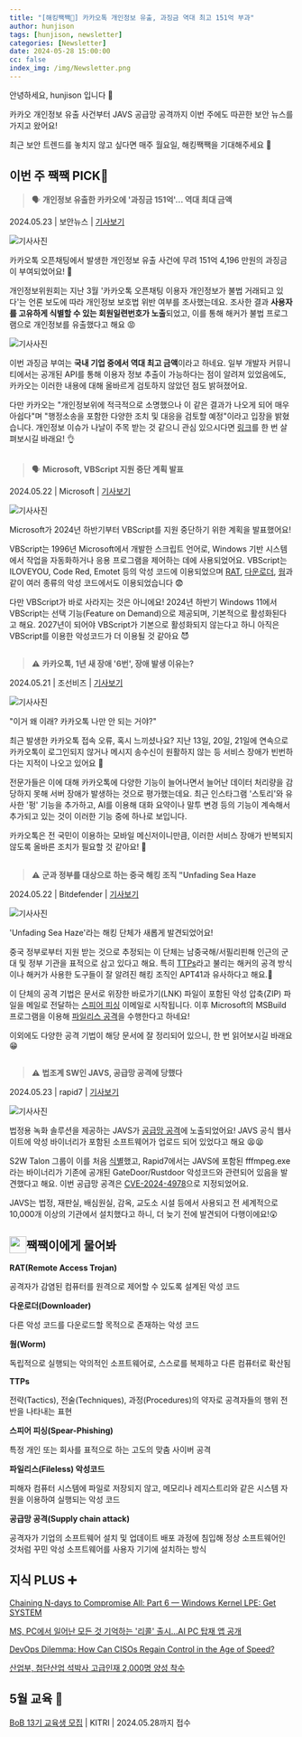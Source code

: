 ```yaml
---
title: "[해킹짹짹🐣] 카카오톡 개인정보 유출, 과징금 역대 최고 151억 부과"
author: hunjison
tags: [hunjison, newsletter]
categories: [Newsletter]
date: 2024-05-28 15:00:00
cc: false
index_img: /img/Newsletter.png
---
```


안녕하세요, hunjison 입니다 🤠

카카오 개인정보 유출 사건부터 JAVS 공급망 공격까지 이번 주에도 따끈한 보안 뉴스를 가지고 왔어요! 

최근 보안 트렌드를 놓치지 않고 싶다면 매주 월요일, 해킹짹짹을 기대해주세요 🐾

## 이번 주 짹짹 PICK🐥

> 🗣️ **개인정보 유출한 카카오에 '과징금 151억'... 역대 최대 금액**

2024.05.23 | 보안뉴스 | [기사보기](https://m.boannews.com/html/detail.html?tab_type=1&idx=130023)

![기사사진](newsletter0528/image01.png)

카카오톡 오픈채팅에서 발생한 개인정보 유출 사건에 무려 151억 4,196 만원의 과징금이 부여되었어요! 👀

개인정보위원회는 지난 3월 '카카오톡 오픈채팅 이용자 개인정보가 불법 거래되고 있다'는 언론 보도에 따라 개인정보 보호법 위반 여부를 조사했는데요. 조사한 결과 **사용자를 고유하게 식별할 수 있는 회원일련번호가 노출**되었고, 이를 통해 해커가 불법 프로그램으로 개인정보를 유출했다고 해요 😡

![기사사진](newsletter0528/image02.png)

이번 과징금 부여는 **국내 기업 중에서 역대 최고 금액**이라고 하네요. 일부 개발자 커뮤니티에서는 공개된 API를 통해 이용자 정보 추출이 가능하다는 점이 알려져 있었음에도, 카카오는 이러한 내용에 대해 올바르게 검토하지 않았던 점도 밝혀졌어요. 

다만 카카오는 "개인정보위에 적극적으로 소명했으나 이 같은 결과가 나오게 되어 매우 아쉽다"며 "행정소송을 포함한 다양한 조치 및 대응을 검토할 예정"이라고 입장을 밝혔습니다. 개인정보 이슈가 나날이 주목 받는 것 같으니 관심 있으시다면 [링크](https://korea.kr/briefing/policyBriefingView.do?newsId=156632079&pWise=sub&pWiseSub=C1)를 한 번 살펴보시길 바래요! 👌

## 
> 🗣️ **Microsoft, VBScript 지원 중단 계획 발표**

2024.05.22 | Microsoft | [기사보기](https://techcommunity.microsoft.com/t5/windows-it-pro-blog/vbscript-deprecation-timelines-and-next-steps/ba-p/4148301)

![기사사진](newsletter0528/image03.png)

Microsoft가 2024년 하반기부터 VBScript를 지원 중단하기 위한 계획을 발표했어요!

VBScript는 1996년 Microsoft에서 개발한 스크립트 언어로, Windows 기반 시스템에서 작업을 자동화하거나 응용 프로그램을 제어하는 데에 사용되었어요. VBScript는 ILOVEYOU, Code Red, Emotet 등의 악성 코드에 이용되었으며 [RAT](#짹짹이에게-물어봐), [다운로더](#짹짹이에게-물어봐), [웜](#짹짹이에게-물어봐)과 같이 여러 종류의 악성 코드에서도 이용되었습니다 😨

다만 VBScript가 바로 사라지는 것은 아니에요! 2024년 하반기 Windows 11에서 VBScript는 선택 기능(Feature on Demand)으로 제공되며, 기본적으로 활성화된다고 해요. 2027년이 되어야 VBScript가 기본으로 활성화되지 않는다고 하니 아직은 VBScript를 이용한 악성코드가 더 이용될 것 같아요 😈

## 
> ⚠️ **카카오톡, 1년 새 장애 '6번', 장애 발생 이유는?**

2024.05.21 | 조선비즈 | [기사보기](https://biz.chosun.com/it-science/ict/2024/05/21/7FZSY5SMDNHZXCYZOYK2FIK6RE/)

![기사사진](newsletter0528/image04.png)

"이거 왜 이래? 카카오톡 나만 안 되는 거야?"

최근 발생한 카카오톡 접속 오류, 혹시 느끼셨나요? 지난 13일, 20일, 21일에 연속으로 카카오톡이 로그인되지 않거나 메시지 송수신이 원활하지 않는 등 서비스 장애가 빈번하다는 지적이 나오고 있어요 🔨

전문가들은 이에 대해 카카오톡에 다양한 기능이 늘어나면서 늘어난 데이터 처리량을 감당하지 못해 서버 장애가 발생하는 것으로 평가했는데요. 최근 인스타그램 '스토리'와 유사한 '펑' 기능을 추가하고, AI를 이용해 대화 요약이나 말투 변경 등의 기능이 계속해서 추가되고 있는 것이 이러한 기능 중에 하나로 보입니다. 

카카오톡은 전 국민이 이용하는 모바일 메신저이니만큼, 이러한 서비스 장애가 반복되지 않도록 올바른 조치가 필요할 것 같아요! 🙉

## 
> ⚠️ **군과 정부를 대상으로 하는 중국 해킹 조직 "Unfading Sea Haze**

2024.05.22 | Bitdefender | [기사보기](https://www.bitdefender.com/blog/businessinsights/deep-dive-into-unfading-sea-haze-a-new-threat-actor-in-the-south-china-sea/)

![기사사진](newsletter0528/image05.png)

'Unfading Sea Haze'라는 해킹 단체가 새롭게 발견되었어요!

중국 정부로부터 지원 받는 것으로 추정되는 이 단체는 남중국해/서필리핀해 인근의 군대 및 정부 기관을 표적으로 삼고 있다고 해요. 특히 [TTPs](#짹짹이에게-물어봐)라고 불리는 해커의 공격 방식이나 해커가 사용한 도구들이 잘 알려진 해킹 조직인 APT41과 유사하다고 해요.🤔

이 단체의 공격 기법은 문서로 위장한 바로가기(LNK) 파일이 포함된 악성 압축(ZIP) 파일을 메일로 전달하는 [스피어 피싱](#짹짹이에게-물어봐) 이메일로 시작됩니다. 이후 Microsoft의 MSBuild 프로그램을 이용해 [파일리스 공격](#짹짹이에게-물어봐)을 수행한다고 하네요!

이외에도 다양한 공격 기법이 해당 문서에 잘 정리되어 있으니, 한 번 읽어보시길 바래요 😁

## 
> ⚠️ **법조계 SW인 JAVS, 공급망 공격에 당했다**

2024.05.23 | rapid7 | [기사보기](https://www.rapid7.com/blog/post/2024/05/23/cve-2024-4978-backdoored-justice-av-solutions-viewer-software-used-in-apparent-supply-chain-attack/)

![기사사진](newsletter0528/image06.png)

법정용 녹화 솔루션을 제공하는 JAVS가 [공급망 공격](#짹짹이에게-물어봐)에 노출되었어요! JAVS 공식 웹사이트에 악성 바이너리가 포함된 소프트웨어가 업로드 되어 있었다고 해요 😫😫

S2W Talon 그룹이 이를 처음 [식별](https://x.com/S2W_Official/status/1775041190335070497)했고, Rapid7에서는 JAVS에 포함된 fffmpeg.exe라는 바이너리가 기존에 공개된 GateDoor/Rustdoor 악성코드와 관련되어 있음을 발견했다고 해요. 이번 공급망 공격은 [CVE-2024-4978](https://nvd.nist.gov/vuln/detail/CVE-2024-4978)으로 지정되었어요.

JAVS는 법정, 재판실, 배심원실, 감옥, 교도소 시설 등에서 사용되고 전 세계적으로 10,000개 이상의 기관에서 설치했다고 하니, 더 늦기 전에 발견되어 다행이에요!😲

## 짹짹이에게 물어봐 <img src="/img/keyword.gif" width="30" height="30" style="float:left;"/>  

**RAT(Remote Access Trojan)**

공격자가 감염된 컴퓨터를 원격으로 제어할 수 있도록 설계된 악성 코드

**다운로더(Downloader)**

다른 악성 코드를 다운로드할 목적으로 존재하는 악성 코드

**웜(Worm)**

독립적으로 실행되는 악의적인 소프트웨어로, 스스로를 복제하고 다른 컴퓨터로 확산됨

**TTPs**

전략(Tactics), 전술(Techniques), 과정(Procedures)의 약자로 공격자들의 행위 전반을 나타내는 표현

**스피어 피싱(Spear-Phishing)**

특정 개인 또는 회사를 표적으로 하는 고도의 맞춤 사이버 공격

**파일리스(Fileless) 악성코드**

피해자 컴퓨터 시스템에 파일로 저장되지 않고, 메모리나 레지스트리와 같은 시스템 자원을 이용하여 실행되는 악성 코드

**공급망 공격(Supply chain attack)**

공격자가 기업의 소프트웨어 설치 및 업데이트 배포 과정에 침입해 정상 소프트웨어인 것처럼 꾸민 악성 소프트웨어를 사용자 기기에 설치하는 방식

## 지식 PLUS ➕

[Chaining N-days to Compromise All: Part 6 — Windows Kernel LPE: Get SYSTEM](https://medium.com/@vr-blog/chaining-n-days-to-compromise-all-part-6-windows-kernel-lpe-get-system-83cd756ce90a)

[MS, PC에서 일어난 모든 것 기억하는 '리콜' 출시...AI PC 탑재 앱 공개](https://www.aitimes.com/news/articleView.html?idxno=159857&fbclid=IwZXh0bgNhZW0CMTEAAR2pnRHdifo4Ou9lo97jcbdgNUXguwgaJYlvITLFA0ZdXQv4OTcXGLJRyvo_aem_AaMJc6kj_iH2J9E0v-0YojrxHXdyk5ZyTGOvHnLj38fY8_4FkFZMtnsAwAAj7lNttaatBsTyjSDIf3rPQ_J57XAB)

[DevOps Dilemma: How Can CISOs Regain Control in the Age of Speed?](https://thehackernews.com/2024/05/devops-dilemma-how-can-cisos-regain.html)

[산업부, 첨단산업 석박사 고급인재 2,000명 양성 착수](https://m.boannews.com/html/detail.html?tab_type=1&idx=129922)

## **5월 교육** 🐥

[BoB 13기 교육생 모집](https://www.kitribob.kr/board/detail/1/9079?current_page=1&per_page=15&st=subject&q=#) | KITRI | 2024.05.28까지 접수